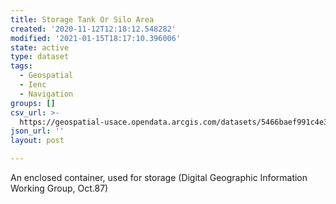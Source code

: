 ```yaml
---
title: Storage Tank Or Silo Area
created: '2020-11-12T12:18:12.548282'
modified: '2021-01-15T18:17:10.396006'
state: active
type: dataset
tags:
  - Geospatial
  - Ienc
  - Navigation
groups: []
csv_url: >-
  https://geospatial-usace.opendata.arcgis.com/datasets/5466baef991c4e34b7788e7c6ad03bb9_0.csv?outSR=%7B%22latestWkid%22%3A4326%2C%22wkid%22%3A4326%7D
json_url: ''
layout: post

---
```

An enclosed container, used for storage (Digital Geographic Information Working Group, Oct.87)
